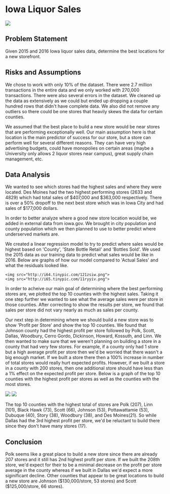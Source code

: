 <h1>Iowa Liquor Sales</h1>

<img src="http://bloximages.chicago2.vip.townnews.com/qctimes.com/content/tncms/assets/v3/editorial/e/42/e428986e-cded-5d3f-b440-5a08ff4b5bd8/4e3efce732f80.image.jpg">

<h2>Problem Statement</h2>
<p>Given 2015 and 2016 Iowa liquor sales data, determine the best locations for a new storefront.</p>

<h2>Risks and Assumptions</h2>
<p>We chose to work with only 10% of the dataset. There were 2.7 million transactions in the entire data and we only worked with 270,000 transactions. There were also several errors in the dataset. We cleaned up the data as extensively as we could but ended up dropping a couple hundred rows that didn't have complete data. We also did not remove any outliers so there could be one stores that heavily skews the data for certain counties.  </p>
<p>
We assumed that the best place to build a new store would be near stores that are performing exceptionally well. Our main assumption here is that location is the main predictor of success for our store, but a store can perform well for several different reasons. They can have very high advertising budgets, could have monopolies on certain areas (maybe a University only allows 2 liquor stores near campus), great supply chain management, etc. 
</p>

<h2>Data Analysis</h2>
<p>
We wanted to see which stores had the highest sales and where they were located. Des Moines had the two highest performing stores (2633 and 4829) which had total sales of $407,000 and $363,000 respectively. There is over a 50% dropoff to the next best store which was in Iowa City and had sales of $177,000 dollars.  

</p>

<p>
	In order to better analyze where a good new store location would be, we added in external data from iowa.gov. We brought in city population and county population which we then planned to use to better predict where underserved markets are. 
</p>

<p>
	We created a linear regression model to try to predict where sales would be highest based on 'County', 'State Bottle Retail' and 'Bottles Sold'. We used the 2015 data as our training data to predict what sales would be like in 2016. Below are graphs of how our model compared to 'Actual Sales' and what the residuals looked like.

	<img src="http://i64.tinypic.com/121zsiw.png">
	<img src="http://i65.tinypic.com/11ryyiv.png">
</p>
<p>
In order to acheive our main goal of determining where the best performing stores are, we plotted the top 10 counties with the highest sales. Taking it one step further we wanted to see what the average sales were per store in those counties. After correcting to show the results per store, we found that sales per store did not vary nearly as much as sales per county. 
</p>

<p>
	Our next step in determining where we should build a new store was to show 'Profit per Store' and show the top 10 counties. We found that Johnson county had the highest profit per store followed by Polk, Scott, Dallas, Woodbury, Cerro Gordo, Dickinson, Howard, Kossuth, and Linn. We then wanted to make sure that we weren't planning on building a store in a county that had very few stores. For example, if a county only had 1 store but a high average profit per store then we'd be worried that there wasn't a big enough market. If we built a store there then a 100% increase in number of total stores would really hurt expected profits. However, if we built a store in a county with 200 stores, then one additional store should have less than a 1% effect on the expected profit per store. Below is a graph of the top 10 counties with the highest profit per stores as well as the counties with the most stores.

</p>

<img src="http://i65.tinypic.com/2z57uhc.png"> 
<img src="http://i65.tinypic.com/9ji2bo.png">

<p>
	The top 10 counties with the highest total of stores are Polk (207), Linn (101), Black Hawk (73), Scott (66), Johnson (53), Pottawattamie (53), Dubuque (40), Story (38), Woodbury (38), and Des Moines(21). So while Dallas had the 3rd highest profit per store, we'd be reluctant to build there since they don't have many stores (17). 
</p>

<h2> Conclusion</h2>

<p>
	Polk seems like a great place to build a new store since there are already 207 stores and it still has 2nd highest profit per store. If we built the 208th store, we'd expect for their to be a minimal decrease on the profit per store average in the county whereas if we built in Dallas we'd expect a more siginificant decline. Other counties that appear to be great locations to build a new store are Johnson ($130,000/store, 53 stores) and Scott ($125,000/store, 66 stores).
</p>









